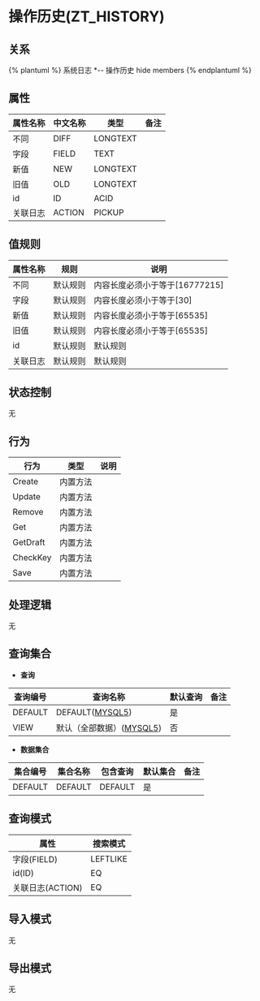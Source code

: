 # 操作历史(ZT_HISTORY)

  

## 关系
{% plantuml %}
系统日志 *-- 操作历史 
hide members
{% endplantuml %}

## 属性

| 属性名称        |    中文名称    | 类型     |  备注  |
| --------   |------------| -----   |  -------- | 
|不同|DIFF|LONGTEXT|&nbsp;|
|字段|FIELD|TEXT|&nbsp;|
|新值|NEW|LONGTEXT|&nbsp;|
|旧值|OLD|LONGTEXT|&nbsp;|
|id|ID|ACID|&nbsp;|
|关联日志|ACTION|PICKUP|&nbsp;|

## 值规则
| 属性名称    | 规则    |  说明  |
| --------   |------------| ----- | 
|不同|默认规则|内容长度必须小于等于[16777215]|
|字段|默认规则|内容长度必须小于等于[30]|
|新值|默认规则|内容长度必须小于等于[65535]|
|旧值|默认规则|内容长度必须小于等于[65535]|
|id|默认规则|默认规则|
|关联日志|默认规则|默认规则|

## 状态控制

无


## 行为
| 行为    | 类型    |  说明  |
| --------   |------------| ----- | 
|Create|内置方法|&nbsp;|
|Update|内置方法|&nbsp;|
|Remove|内置方法|&nbsp;|
|Get|内置方法|&nbsp;|
|GetDraft|内置方法|&nbsp;|
|CheckKey|内置方法|&nbsp;|
|Save|内置方法|&nbsp;|

## 处理逻辑
无

## 查询集合

* **查询**

| 查询编号 | 查询名称       | 默认查询 |   备注|
| --------  | --------   | --------   | ----- |
|DEFAULT|DEFAULT([MYSQL5](../../appendix/query_MYSQL5.md#History_Default))|是|&nbsp;|
|VIEW|默认（全部数据）([MYSQL5](../../appendix/query_MYSQL5.md#History_View))|否|&nbsp;|

* **数据集合**

| 集合编号 | 集合名称   |  包含查询  | 默认集合 |   备注|
| --------  | --------   | -------- | --------   | ----- |
|DEFAULT|DEFAULT|DEFAULT|是|&nbsp;|

## 查询模式
| 属性      |    搜索模式     |
| --------   |------------|
|字段(FIELD)|LEFTLIKE|
|id(ID)|EQ|
|关联日志(ACTION)|EQ|

## 导入模式
无


## 导出模式
无
